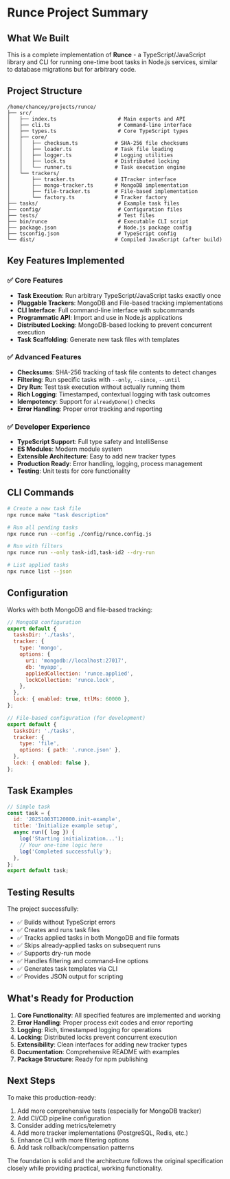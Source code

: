 # Runce Project Summary

## What We Built

This is a complete implementation of **Runce** - a TypeScript/JavaScript library and CLI for running one-time boot tasks in Node.js services, similar to database migrations but for arbitrary code.

## Project Structure

```
/home/chancey/projects/runce/
├── src/
│   ├── index.ts                    # Main exports and API
│   ├── cli.ts                      # Command-line interface
│   ├── types.ts                    # Core TypeScript types
│   ├── core/
│   │   ├── checksum.ts            # SHA-256 file checksums
│   │   ├── loader.ts              # Task file loading
│   │   ├── logger.ts              # Logging utilities
│   │   ├── lock.ts                # Distributed locking
│   │   └── runner.ts              # Task execution engine
│   └── trackers/
│       ├── tracker.ts             # ITracker interface
│       ├── mongo-tracker.ts       # MongoDB implementation
│       ├── file-tracker.ts        # File-based implementation
│       └── factory.ts             # Tracker factory
├── tasks/                          # Example task files
├── config/                         # Configuration files
├── tests/                          # Test files
├── bin/runce                       # Executable CLI script
├── package.json                    # Node.js package config
├── tsconfig.json                   # TypeScript config
└── dist/                          # Compiled JavaScript (after build)
```

## Key Features Implemented

### ✅ Core Features
- **Task Execution**: Run arbitrary TypeScript/JavaScript tasks exactly once
- **Pluggable Trackers**: MongoDB and File-based tracking implementations
- **CLI Interface**: Full command-line interface with subcommands
- **Programmatic API**: Import and use in Node.js applications
- **Distributed Locking**: MongoDB-based locking to prevent concurrent execution
- **Task Scaffolding**: Generate new task files with templates

### ✅ Advanced Features
- **Checksums**: SHA-256 tracking of task file contents to detect changes
- **Filtering**: Run specific tasks with `--only`, `--since`, `--until`
- **Dry Run**: Test task execution without actually running them
- **Rich Logging**: Timestamped, contextual logging with task outcomes
- **Idempotency**: Support for `alreadyDone()` checks
- **Error Handling**: Proper error tracking and reporting

### ✅ Developer Experience
- **TypeScript Support**: Full type safety and IntelliSense
- **ES Modules**: Modern module system
- **Extensible Architecture**: Easy to add new tracker types
- **Production Ready**: Error handling, logging, process management
- **Testing**: Unit tests for core functionality

## CLI Commands

```bash
# Create a new task file
npx runce make "task description"

# Run all pending tasks
npx runce run --config ./config/runce.config.js

# Run with filters
npx runce run --only task-id1,task-id2 --dry-run

# List applied tasks
npx runce list --json
```

## Configuration

Works with both MongoDB and file-based tracking:

```js
// MongoDB configuration
export default {
  tasksDir: './tasks',
  tracker: {
    type: 'mongo',
    options: {
      uri: 'mongodb://localhost:27017',
      db: 'myapp',
      appliedCollection: 'runce.applied',
      lockCollection: 'runce.lock',
    },
  },
  lock: { enabled: true, ttlMs: 60000 },
};

// File-based configuration (for development)
export default {
  tasksDir: './tasks',
  tracker: {
    type: 'file',
    options: { path: '.runce.json' },
  },
  lock: { enabled: false },
};
```

## Task Examples

```js
// Simple task
const task = {
  id: '20251003T120000.init-example',
  title: 'Initialize example setup',
  async run({ log }) {
    log('Starting initialization...');
    // Your one-time logic here
    log('Completed successfully');
  },
};
export default task;
```

## Testing Results

The project successfully:
- ✅ Builds without TypeScript errors
- ✅ Creates and runs task files
- ✅ Tracks applied tasks in both MongoDB and file formats
- ✅ Skips already-applied tasks on subsequent runs
- ✅ Supports dry-run mode
- ✅ Handles filtering and command-line options
- ✅ Generates task templates via CLI
- ✅ Provides JSON output for scripting

## What's Ready for Production

1. **Core Functionality**: All specified features are implemented and working
2. **Error Handling**: Proper process exit codes and error reporting
3. **Logging**: Rich, timestamped logging for operations
4. **Locking**: Distributed locks prevent concurrent execution
5. **Extensibility**: Clean interfaces for adding new tracker types
6. **Documentation**: Comprehensive README with examples
7. **Package Structure**: Ready for npm publishing

## Next Steps

To make this production-ready:
1. Add more comprehensive tests (especially for MongoDB tracker)
2. Add CI/CD pipeline configuration
3. Consider adding metrics/telemetry
4. Add more tracker implementations (PostgreSQL, Redis, etc.)
5. Enhance CLI with more filtering options
6. Add task rollback/compensation patterns

The foundation is solid and the architecture follows the original specification closely while providing practical, working functionality.
